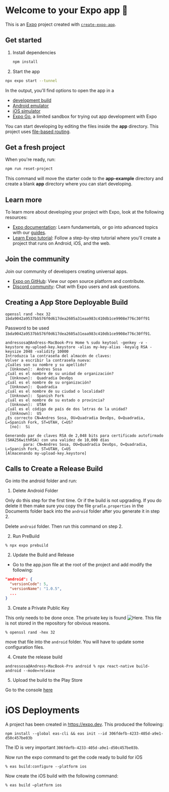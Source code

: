 # Welcome to your Expo app 👋

This is an [Expo](https://expo.dev) project created with [`create-expo-app`](https://www.npmjs.com/package/create-expo-app).

## Get started

1. Install dependencies

   ```bash
   npm install
   ```

2. Start the app

```bash
npx expo start --tunnel
```

In the output, you'll find options to open the app in a

- [development build](https://docs.expo.dev/develop/development-builds/introduction/)
- [Android emulator](https://docs.expo.dev/workflow/android-studio-emulator/)
- [iOS simulator](https://docs.expo.dev/workflow/ios-simulator/)
- [Expo Go](https://expo.dev/go), a limited sandbox for trying out app development with Expo

You can start developing by editing the files inside the **app** directory. This project uses [file-based routing](https://docs.expo.dev/router/introduction).

## Get a fresh project

When you're ready, run:

```bash
npm run reset-project
```

This command will move the starter code to the **app-example** directory and create a blank **app** directory where you can start developing.

## Learn more

To learn more about developing your project with Expo, look at the following resources:

- [Expo documentation](https://docs.expo.dev/): Learn fundamentals, or go into advanced topics with our [guides](https://docs.expo.dev/guides).
- [Learn Expo tutorial](https://docs.expo.dev/tutorial/introduction/): Follow a step-by-step tutorial where you'll create a project that runs on Android, iOS, and the web.

## Join the community

Join our community of developers creating universal apps.

- [Expo on GitHub](https://github.com/expo/expo): View our open source platform and contribute.
- [Discord community](https://chat.expo.dev): Chat with Expo users and ask questions.

## Creating a App Store Deployable Build

```terminal
openssl rand -hex 32
1bda9042a9537bb576f0d617dea2605a31eaa983c410db1ce9908e776c30ff91
```

Password to be used `1bda9042a9537bb576f0d617dea2605a31eaa983c410db1ce9908e776c30ff91`.

```terminal
andressosa@Andress-MacBook-Pro Home % sudo keytool -genkey -v -keystore my-upload-key.keystore -alias my-key-alias -keyalg RSA -keysize 2048 -validity 10000
Introduzca la contraseña del almacén de claves:  
Volver a escribir la contraseña nueva: 
¿Cuáles son su nombre y su apellido?
  [Unknown]:  Andres Sosa
¿Cuál es el nombre de su unidad de organización?
  [Unknown]:  Quadradia DevOps
¿Cuál es el nombre de su organización?
  [Unknown]:  Quadradia 
¿Cuál es el nombre de su ciudad o localidad?
  [Unknown]:  Spanish Fork 
¿Cuál es el nombre de su estado o provincia?
  [Unknown]:  UTAH
¿Cuál es el código de país de dos letras de la unidad?
  [Unknown]:  US
¿Es correcto CN=Andres Sosa, OU=Quadradia DevOps, O=Quadradia, L=Spanish Fork, ST=UTAH, C=US?
  [no]:  Si

Generando par de claves RSA de 2,048 bits para certificado autofirmado (SHA256withRSA) con una validez de 10,000 días
        para: CN=Andres Sosa, OU=Quadradia DevOps, O=Quadradia, L=Spanish Fork, ST=UTAH, C=US
[Almacenando my-upload-key.keystore]
```

## Calls to Create a Release Build

Go into the android folder and run:

1. Delete Android Folder

Only do this step for the first time.  Or if the build is not upgrading.  If you do delete it then make sure you copy the file `gradle.properties` in the Documents folder back into the `android` folder after you generate it in step 2.

Delete `android` folder.  Then run this command on step 2.

2. Run PreBuild

```terminal
% npx expo prebuild
```

2. Update the Build and Release

  - Go to the app.json file at the root of the project and add modify the following:

```json
"android": {
  "versionCode": 5,
  "versionName": "1.0.5",
  ...
}
```

3. Create a Private Public Key

This only needs to be done once.  The private key is found ![Here](../Documentation/my-upload-key.keystore).  This file is not stored in the repository for obvious reasons.

```terminal
% openssl rand -hex 32
```

move that file into the `android` folder.  You will have to update some configuration files.

4. Create the release build
```terminal
andressosa@Andress-MacBook-Pro android % npx react-native build-android --mode=release
```

5. Upload the build to the Play Store

Go to the console [here](https://play.google.com/console/u/0/developers/7162977863751352631/app-list?pli=1)

# iOS Deployments

A project has been created in https://expo.dev.  This produced the following:

```Text
npm install --global eas-cli && eas init --id 306fdefb-4233-405d-a9e1-d50c457be03b
```

The ID is very important `306fdefb-4233-405d-a9e1-d50c457be03b`.

Now run the expo command to get the code ready to build for iOS

```terminal
% eas build:configure --platform ios 
```

Now create the iOS build with the following command:

```Terminal
% eas build –platform ios
```

